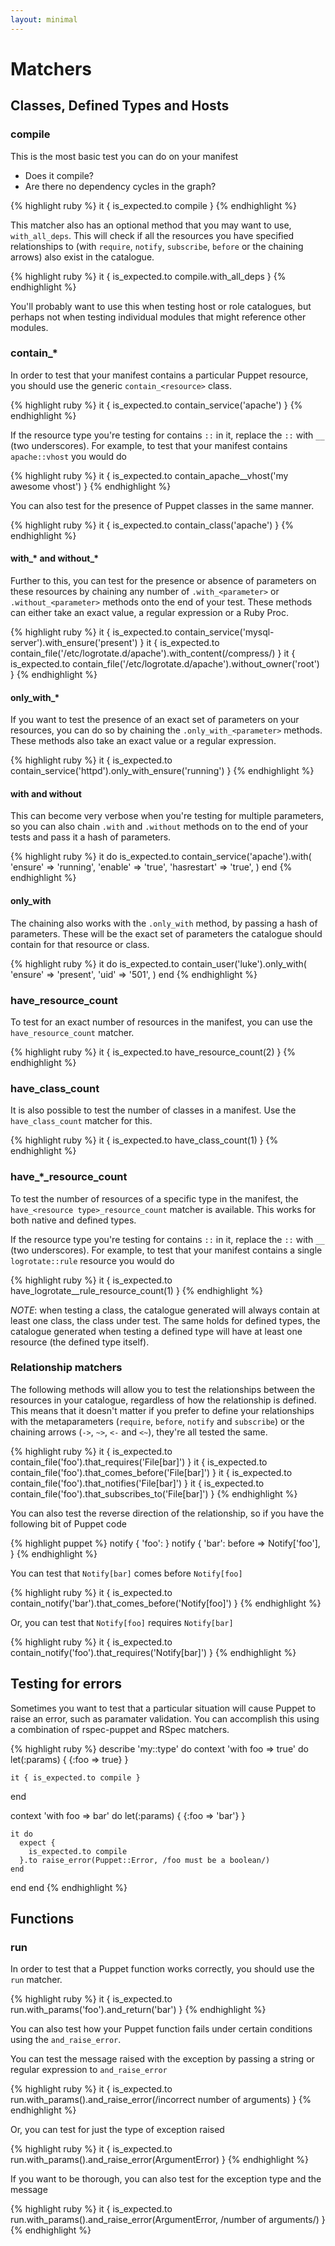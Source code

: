 ```yaml
---
layout: minimal
---
```


# Matchers

## Classes, Defined Types and Hosts

### compile
This is the most basic test you can do on your manifest
 * Does it compile?
 * Are there no dependency cycles in the graph?

{% highlight ruby %}
it { is_expected.to compile }
{% endhighlight %}

This matcher also has an optional method that you may want to use,
`with_all_deps`. This will check if all the resources you have specified
relationships to (with `require`, `notify`, `subscribe`, `before` or the
chaining arrows) also exist in the catalogue.

{% highlight ruby %}
it { is_expected.to compile.with_all_deps }
{% endhighlight %}

You'll probably want to use this when testing host or role catalogues, but
perhaps not when testing individual modules that might reference other modules.

### contain_\*
In order to test that your manifest contains a particular Puppet resource, you
should use the generic `contain_<resource>` class.

{% highlight ruby %}
it { is_expected.to contain_service('apache') }
{% endhighlight %}

If the resource type you're testing for contains `::` in it, replace the `::`
with `__` (two underscores).  For example, to test that your manifest contains
`apache::vhost` you would do

{% highlight ruby %}
it { is_expected.to contain_apache__vhost('my awesome vhost') }
{% endhighlight %}

You can also test for the presence of Puppet classes in the same manner.

{% highlight ruby %}
it { is_expected.to contain_class('apache') }
{% endhighlight %}

#### with\_\* and without\_\*
Further to this, you can test for the presence or absence of parameters on
these resources by chaining any number of `.with_<parameter>` or
`.without_<parameter>` methods onto the end of your test.  These methods can
either take an exact value, a regular expression or a Ruby Proc.

{% highlight ruby %}
it { is_expected.to contain_service('mysql-server').with_ensure('present') }
it { is_expected.to contain_file('/etc/logrotate.d/apache').with_content(/compress/) }
it { is_expected.to contain_file('/etc/logrotate.d/apache').without_owner('root') }
{% endhighlight %}

#### only_with\_\*
If you want to test the presence of an exact set of parameters on your
resources, you can do so by chaining the `.only_with_<parameter>` methods.
These methods also take an exact value or a regular expression.

{% highlight ruby %}
it { is_expected.to contain_service('httpd').only_with_ensure('running') }
{% endhighlight %}

#### with and without
This can become very verbose when you're testing for multiple parameters, so
you can also chain `.with` and `.without` methods on to the end of your tests
and pass it a hash of parameters.

{% highlight ruby %}
it do
  is_expected.to contain_service('apache').with(
    'ensure'     => 'running',
    'enable'     => 'true',
    'hasrestart' => 'true',
  )
end
{% endhighlight %}

#### only_with
The chaining also works with the `.only_with` method, by passing a hash of
parameters. These will be the exact set of parameters the catalogue should
contain for that resource or class.

{% highlight ruby %}
it do
  is_expected.to contain_user('luke').only_with(
    'ensure' => 'present',
    'uid'    => '501',
  )
end
{% endhighlight %}

### have_resource_count
To test for an exact number of resources in the manifest, you can use the
`have_resource_count` matcher.

{% highlight ruby %}
it { is_expected.to have_resource_count(2) }
{% endhighlight %}

### have_class_count
It is also possible to test the number of classes in a manifest. Use the
`have_class_count` matcher for this.

{% highlight ruby %}
it { is_expected.to have_class_count(1) }
{% endhighlight %}

### have\_\*\_resource\_count
To test the number of resources of a specific type in the manifest, the
`have_<resource type>_resource_count` matcher is available. This works for
both native and defined types.

If the resource type you're testing for contains `::` in it, replace the `::`
with `__` (two underscores).  For example, to test that your manifest contains
a single `logrotate::rule` resource you would do

{% highlight ruby %}
it { is_expected.to have_logrotate__rule_resource_count(1) }
{% endhighlight %}

*NOTE*: when testing a class, the catalogue generated will always contain at
least one class, the class under test. The same holds for defined types, the
catalogue generated when testing a defined type will have at least one resource
(the defined type itself).

### Relationship matchers
The following methods will allow you to test the relationships between the
resources in your catalogue, regardless of how the relationship is defined.
This means that it doesn't matter if you prefer to define your relationships
with the metaparameters (`require`, `before`, `notify` and `subscribe`) or the
chaining arrows (`->`, `~>`, `<-` and `<~`), they're all tested the same.

{% highlight ruby %}
it { is_expected.to contain_file('foo').that_requires('File[bar]') }
it { is_expected.to contain_file('foo').that_comes_before('File[bar]') }
it { is_expected.to contain_file('foo').that_notifies('File[bar]') }
it { is_expected.to contain_file('foo').that_subscribes_to('File[bar]') }
{% endhighlight %}

You can also test the reverse direction of the relationship, so if you have the
following bit of Puppet code

{% highlight puppet %}
notify { 'foo': }
notify { 'bar':
  before => Notify['foo'],
}
{% endhighlight %}

You can test that `Notify[bar]` comes before `Notify[foo]`

{% highlight ruby %}
it { is_expected.to contain_notify('bar').that_comes_before('Notify[foo]') }
{% endhighlight %}

Or, you can test that `Notify[foo]` requires `Notify[bar]`

{% highlight ruby %}
it { is_expected.to contain_notify('foo').that_requires('Notify[bar]') }
{% endhighlight %}

## Testing for errors
Sometimes you want to test that a particular situation will cause Puppet to
raise an error, such as paramater validation.  You can accomplish this using
a combination of rspec-puppet and RSpec matchers.

{% highlight ruby %}
describe 'my::type' do
  context 'with foo => true' do
    let(:params) { {:foo => true} }

    it { is_expected.to compile }
  end

  context 'with foo => bar' do
    let(:params) { {:foo => 'bar'} }

    it do
      expect {
        is_expected.to compile
      }.to raise_error(Puppet::Error, /foo must be a boolean/)
    end
  end
end
{% endhighlight %}

## Functions

### run
In order to test that a Puppet function works correctly, you should use the
`run` matcher.

{% highlight ruby %}
it { is_expected.to run.with_params('foo').and_return('bar') }
{% endhighlight %}

You can also test how your Puppet function fails under certain conditions using
the `and_raise_error`.

You can test the message raised with the exception by passing a string or
regular expression to `and_raise_error`

{% highlight ruby %}
it { is_expected.to run.with_params().and_raise_error(/incorrect number of arguments) }
{% endhighlight %}

Or, you can test for just the type of exception raised

{% highlight ruby %}
it { is_expected.to run.with_params().and_raise_error(ArgumentError) }
{% endhighlight %}

If you want to be thorough, you can also test for the exception type and the
message

{% highlight ruby %}
it { is_expected.to run.with_params().and_raise_error(ArgumentError, /number of arguments/) }
{% endhighlight %}

